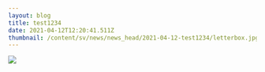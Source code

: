```yaml
---
layout: blog
title: test1234
date: 2021-04-12T12:20:41.511Z
thumbnail: /content/sv/news/news_head/2021-04-12-test1234/letterbox.jpg
---
```

![](/images/uploads/social.jpg)